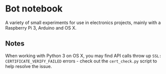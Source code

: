 # Bot notebook

A variety of small experiments for use in electronics projects, mainly with
a Raspberry Pi 3, Arduino and OS X.

## Notes

When working with Python 3 on OS X, you may find API calls throw up `SSL: CERTIFICATE_VERIFY_FAILED`
errors - check out the `cert_check.py` script to help resolve the issue.
